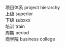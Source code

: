 项目体系 project hierarchy  
上级    superior   
下级    subxxx  
培训    train  
周期    period  
商学院  business college  

